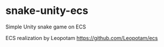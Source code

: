 # snake-unity-ecs
Simple Unity snake game on ECS 

ECS realization by Leopotam https://github.com/Leopotam/ecs

